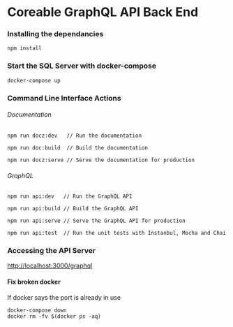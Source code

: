 # Coreable GraphQL API Back End

  
### Installing the dependancies

  
`npm install`

  
### Start the SQL Server with docker-compose


`docker-compose up`


### Command Line Interface Actions

  
###### Documentation

`npm run docz:dev   // Run the documentation`

`npm run doc:build  // Build the documentation`

`npm run docz:serve // Serve the documentation for production`

###### GraphQL

`npm run api:dev   // Run the GraphQL API`

`npm run api:build // Build the GraphQL API`

`npm run api:serve // Serve the GraphQL API for production`

`npm run api:test  // Run the unit tests with Instanbul, Mocha and Chai`


### Accessing the API Server

[http://localhost:3000/graphql](http://localhost:3000/graphql)


#### Fix broken docker

If docker says the port is already in use

  
```
docker-compose down
docker rm -fv $(docker ps -aq)
```